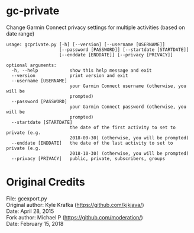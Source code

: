 # gc-private
Change Garmin Connect privacy settings for multiple activities (based on date range)

```
usage: gcprivate.py [-h] [--version] [--username [USERNAME]]
                    [--password [PASSWORD]] [--startdate [STARTDATE]]
                    [--enddate [ENDDATE]] [--privacy [PRIVACY]]

optional arguments:  
  -h, --help            show this help message and exit    
  --version             print version and exit  
  --username [USERNAME]  
                        your Garmin Connect username (otherwise, you will be
                        prompted)  
  --password [PASSWORD]  
                        your Garmin Connect password (otherwise, you will be
                        prompted)  
  --startdate [STARTDATE]  
                        the date of the first activity to set to private (e.g.
                        2018-09-30) (otherwise, you will be prompted)  
  --enddate [ENDDATE]   the date of the last activity to set to private (e.g.
                        2018-10-30) (otherwise, you will be prompted)  
  --privacy [PRIVACY]   public, private, subscribers, groups  
  ```

# Original Credits
File: gcexport.py  
Original author: Kyle Krafka (https://github.com/kjkjava/)  
Date: April 28, 2015  
Fork author: Michael P (https://github.com/moderation/)  
Date: February 15, 2018  
